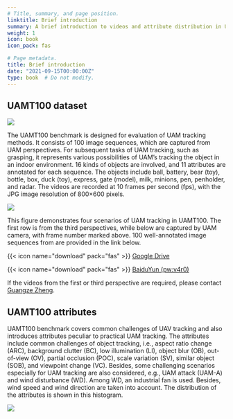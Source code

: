 ```yaml
---
# Title, summary, and page position.
linktitle: Brief introduction
summary: A brief introduction to videos and attribute distribution in UAMT100 benchmark.
weight: 1
icon: book
icon_pack: fas

# Page metadata.
title: Brief introduction
date: "2021-09-15T00:00:00Z"
type: book  # Do not modify.
---
```


## UAMT100 dataset

![](/images/system.png)

The UAMT100 benchmark is designed for evaluation of  UAM tracking methods. It consists of 100 image sequences, which are captured from UAM perspectives. For subsequent tasks of UAM tracking, such as grasping, it represents various possibilities of UAM’s tracking the object in an indoor environment. 16 kinds of objects are involved, and 11 attributes are annotated for each sequence. The objects include ball, battery, bear (toy), bottle, box, duck (toy), express, gate (model), milk, minions, pen, penholder, and radar. The videos are recorded at 10 frames per second (fps), with the JPG image resolution of 800×600 pixels.

![](/images/dataset.png)

This figure demonstrates four scenarios of UAM tracking in UAMT100. The first row is from the third perspectives, while below are captured by UAM camera,  with frame number marked above. 100 well-annotated  image sequences from  are provided in the link below. 

{{< icon name="download" pack="fas" >}} <a href="https://drive.google.com/file/d/1V-_EWT-zj4acxR2Uz6SvvZDcZkV4ALFO/view?usp=sharing">Google Drive</a>

{{< icon name="download" pack="fas" >}} <a href="https://pan.baidu.com/s/1f6ytf9ZYtg9ff8J_PuznLw">BaiduYun (pw:v4r0)</a>

If the videos from the first or third perspective are required, please contact <a href="https://zhengguangze.netlify.app/">Guangze Zheng</a>.

## UAMT100 attributes

UAMT100 benchmark covers common challenges of UAV tracking and also introduces attributes peculiar to practical UAM tracking.  The attributes include common challenges of object tracking, i.e., aspect ratio change (ARC), background clutter (BC), low illumination (LI), object blur (OB), out-of-view (OV), partial occlusion (POC), scale variation (SV), similar object (SOB), and viewpoint change (VC). Besides, some challenging scenarios especially for UAM tracking are also considered, e.g., UAM attack (UAM-A) and wind disturbance (WD). Among WD, an industrial fan is used. Besides, wind speed and wind direction are taken into account. The distribution of the attributes is shown in this histogram.

![](/images/attribute.png)

